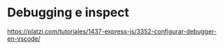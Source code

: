 # Debugging e inspect

https://platzi.com/tutoriales/1437-express-js/3352-configurar-debugger-en-vscode/